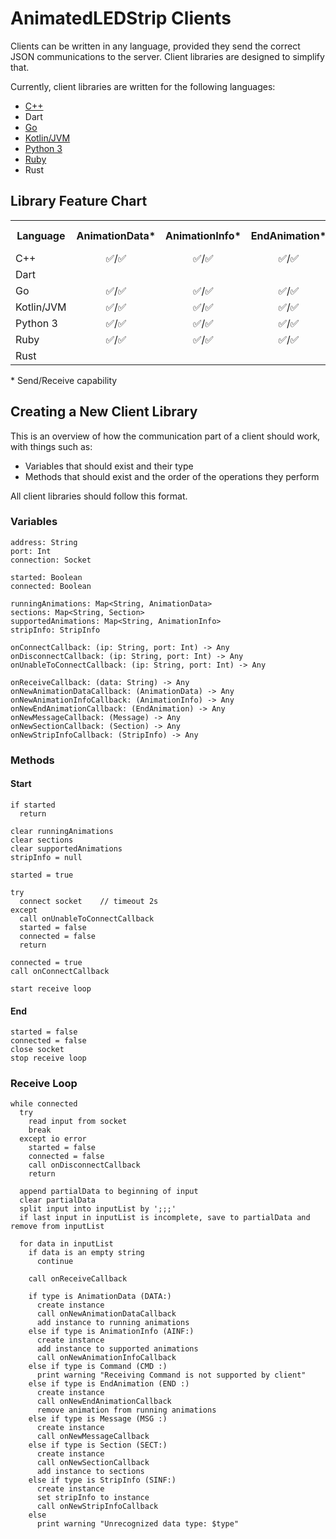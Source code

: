 # AnimatedLEDStrip Clients

Clients can be written in any language, provided they send the correct JSON communications to the server.
Client libraries are designed to simplify that.

Currently, client libraries are written for the following languages:
- [C++](https://github.com/AnimatedLEDStrip/client-cpp)
- Dart
- [Go](https://github.com/AnimatedLEDStrip/client-go)
- [Kotlin/JVM](https://github.com/AnimatedLEDStrip/client-kotlin-jvm)
- [Python 3](https://github.com/AnimatedLEDStrip/client-python)
- [Ruby](https://github.com/AnimatedLEDStrip/client-ruby)
- Rust

## Library Feature Chart
<table>
  <tr>
    <th>Language</th>
    <th align="center">AnimationData*</th>
    <th align="center">AnimationInfo*</th>
    <th align="center">EndAnimation*</th>
    <th align="center">Section*</th>
    <th align="center">StripInfo*</th>
    <th align="center">Partial Data</th>
    <th align="center">Callbacks</th>
  </tr>
  <tr>
    <td>C++</td>
    <td align="center">✅/✅</td>
    <td align="center">✅/✅</td>
    <td align="center">✅/✅</td>
    <td align="center">✅/✅</td>
    <td align="center">✅/✅</td>
    <td align="center">✅</td>
    <td align="center">✅</td>
  </tr>
  <tr>
    <td>Dart</td>
    <td />
    <td />
    <td />
    <td />
    <td />
    <td />
    <td />
  </tr>
  <tr>
    <td>Go</td>
    <td align="center">✅/✅</td>
    <td align="center">✅/✅</td>
    <td align="center">✅/✅</td>
    <td align="center">✅/✅</td>
    <td align="center">✅/✅</td>
    <td align="center">❌</td>
    <td align="center">❌</td>
  </tr>
  <tr>
    <td>Kotlin/JVM</td>
    <td align="center">✅/✅</td>
    <td align="center">✅/✅</td>
    <td align="center">✅/✅</td>
    <td align="center">✅/✅</td>
    <td align="center">✅/✅</td>
    <td align="center">✅</td>
    <td align="center">✅</td>
  </tr>
  <tr>
    <td>Python 3</td>
    <td align="center">✅/✅</td>
    <td align="center">✅/✅</td>
    <td align="center">✅/✅</td>
    <td align="center">✅/✅</td>
    <td align="center">✅/✅</td>
    <td align="center">❌</td>
    <td align="center">✅</td>
  </tr>
  <tr>
    <td>Ruby</td>
    <td align="center">✅/✅</td>
    <td align="center">✅/✅</td>
    <td align="center">✅/✅</td>
    <td align="center">✅/✅</td>
    <td align="center">✅/✅</td>
    <td align="center">✅</td>
    <td align="center">❌</td>
  </tr>
  <tr>
    <td>Rust</td>
    <td />
    <td />
    <td />
    <td />
    <td />
    <td />
    <td />
  </tr>
</table>
* Send/Receive capability

## Creating a New Client Library

This is an overview of how the communication part of a client should work, with things such as:

- Variables that should exist and their type
- Methods that should exist and the order of the operations they perform

All client libraries should follow this format.

### Variables

```
address: String
port: Int
connection: Socket

started: Boolean
connected: Boolean

runningAnimations: Map<String, AnimationData>
sections: Map<String, Section>
supportedAnimations: Map<String, AnimationInfo>
stripInfo: StripInfo

onConnectCallback: (ip: String, port: Int) -> Any
onDisconnectCallback: (ip: String, port: Int) -> Any
onUnableToConnectCallback: (ip: String, port: Int) -> Any

onReceiveCallback: (data: String) -> Any
onNewAnimationDataCallback: (AnimationData) -> Any
onNewAnimationInfoCallback: (AnimationInfo) -> Any
onNewEndAnimationCallback: (EndAnimation) -> Any
onNewMessageCallback: (Message) -> Any
onNewSectionCallback: (Section) -> Any
onNewStripInfoCallback: (StripInfo) -> Any
```

### Methods

#### Start

```
if started
  return

clear runningAnimations
clear sections
clear supportedAnimations
stripInfo = null

started = true

try
  connect socket	// timeout 2s
except
  call onUnableToConnectCallback
  started = false
  connected = false
  return

connected = true
call onConnectCallback

start receive loop
```

#### End

```
started = false
connected = false
close socket
stop receive loop
```

### Receive Loop

```
while connected
  try
    read input from socket
    break
  except io error
    started = false
    connected = false
    call onDisconnectCallback
    return

  append partialData to beginning of input
  clear partialData
  split input into inputList by ';;;'
  if last input in inputList is incomplete, save to partialData and remove from inputList

  for data in inputList
    if data is an empty string
      continue

    call onReceiveCallback

    if type is AnimationData (DATA:)
      create instance
      call onNewAnimationDataCallback
      add instance to running animations
    else if type is AnimationInfo (AINF:)
      create instance
      add instance to supported animations
      call onNewAnimationInfoCallback
    else if type is Command (CMD :)
      print warning "Receiving Command is not supported by client"
    else if type is EndAnimation (END :)
      create instance
      call onNewEndAnimationCallback
      remove animation from running animations
    else if type is Message (MSG :)
      create instance
      call onNewMessageCallback
    else if type is Section (SECT:)
      create instance
      call onNewSectionCallback
      add instance to sections
    else if type is StripInfo (SINF:)
      create instance
      set stripInfo to instance
      call onNewStripInfoCallback
    else
      print warning "Unrecognized data type: $type"
```
